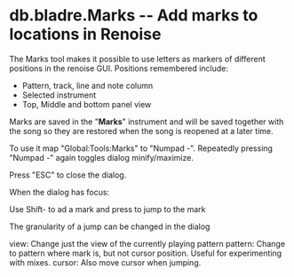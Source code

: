 # db.bladre.Marks -- Add marks to locations in Renoise

The Marks tool makes it possible to use letters as markers of different
positions in the renoise GUI. Positions remembered include:

* Pattern, track, line and note column
* Selected instrument
* Top, Middle and bottom panel view

Marks are saved in the "________Marks________" instrument and will be saved
together with the song so they are restored when the song is reopened at a
later time.

To use it map "Global:Tools:Marks" to "Numpad -".  Repeatedly pressing
"Numpad -" again toggles dialog minify/maximize.

Press "ESC" to close the dialog.

When the dialog has focus:

  Use Shift-<Letter> to ad a mark and press <Letter> to jump to the mark

The granularity of a jump can be changed in the dialog

  view:    Change just the view of the currently playing pattern
  pattern: Change to pattern where mark is, but not cursor position.  Useful
           for experimenting with mixes.
  cursor:  Also move cursor when jumping.
